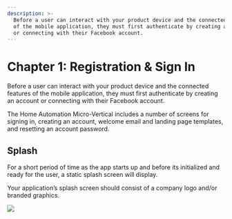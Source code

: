 ```yaml
---
description: >-
  Before a user can interact with your product device and the connected features
  of the mobile application, they must first authenticate by creating an account
  or connecting with their Facebook account.
---
```


# Chapter 1: Registration & Sign In

Before a user can interact with your product device and the connected features of the mobile application, they must first authenticate by creating an account or connecting with their Facebook account.

The Home Automation Micro-Vertical includes a number of screens for signing in, creating an account, welcome email and landing page templates, and resetting an account password.

## **Splash**

For a short period of time as the app starts up and before its initialized and ready for the user, a static splash screen will display.

Your application’s splash screen should consist of a company logo and/or branded graphics.

![](https://lh5.googleusercontent.com/pOgw-tRyMxLdrwAxrNmXRYX6gDfk5eokK8q_GpZ43ciZCGFZaIfKNcLnexm5SkomzHHh5UzkaEJut7fYxHiUCy1kzFjUqd6oyrhzAbUnCeA6lW_0CNya2zwhkCby5tL1JLcIxFO-lrQ)

